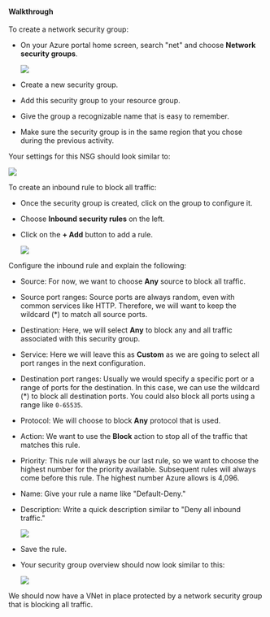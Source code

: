 #### Walkthrough

To create a network security group:

- On your Azure portal home screen, search "net" and choose **Network security groups**.

    ![](../../../Images/security_groups/search_net.png)

- Create a new security group.

- Add this security group to your resource group.

- Give the group a recognizable name that is easy to remember.

- Make sure the security group is in the same region that you chose during the previous activity.

Your settings for this NSG should look similar to:

![](../../../Images/security_groups/create_nsg.png)

To create an inbound rule to block all traffic:

- Once the security group is created, click on the group to configure it.

- Choose **Inbound security rules** on the left.

- Click on the **+ Add** button to add a rule.

    ![](../../../Images/security_groups/add_inbound_rule.png)

Configure the inbound rule and explain the following:

- Source: For now, we want to choose **Any** source to block all traffic.

- Source port ranges: Source ports are always random, even with common services like HTTP. Therefore, we will want to keep the wildcard (*) to match all source ports.

- Destination: Here, we will select **Any** to block any and all traffic associated with this security group.

- Service: Here we will leave this as **Custom** as we are going to select all port ranges in the next configuration.

- Destination port ranges: Usually we would specify a specific port or a range of ports for the destination. In this case, we can use the wildcard (*) to block all destination ports. You could also block all ports using a range like `0-65535`.

- Protocol: We will choose to block **Any** protocol that is used.

- Action: We want to use the **Block** action to stop all of the traffic that matches this rule.

- Priority: This rule will always be our last rule, so we want to choose the highest number for the priority available. Subsequent rules will always come before this rule. The highest number Azure allows is 4,096.

- Name: Give your rule a name like "Default-Deny."

- Description: Write a quick description similar to "Deny all inbound traffic."

    ![](../../../Images/inbound_rule_settings1.png)

- Save the rule.

- Your security group overview should now look similar to this:

    ![](../../../Images/security_groups/Overview.png)

   

We should now have a VNet in place protected by a network security group that is blocking all traffic.
